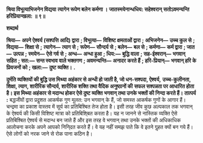 **श्रिया विभूत्याभिजनेन विद्यया** **त्यागेन रूपेण बलेन कर्मणा ।** **जातस्मयेनान्धधिय: सहेश्वरान्** **सतोऽवमन्यन्ति हरिप्रियान्खला: ॥ ९॥** 

**शब्दार्थ** 

**श्रिया—** **अपने ऐश्वर्य (सश्पत्ति आदि) द्वारा** **; विभूत्या—** **विशिष्ट क्षमताओं द्वारा** **; अभिजनेन—** **उच्च कुल से** **; विद्यया—** **शिक्षा से** **;** **त्यागेन—** **त्याग से** **; रूपेण—** **सौन्दर्य से** **; बलेन—** **बल से** **; कर्मणा—** **कर्म द्वारा** **; जात—** **उत्पन्न** **; स्मयेन—** **ऐसे गर्व से** **; अन्ध—** **अन्धा हुआ** **; धिय:—** **बुद्धि वाला** **; सह-ईश्वरान्—** **भगवान् सहित** **; सत:—** **सन्त स्वभाव वाले भक्तगण** **; अवमन्यन्ति—** **अनादर** **करते हैं** **; हरि-प्रियान्—** **भगवान् हरि के प्रियजनों को** **; खला:—** **दुष्ट व्यक्ति।** **.** 

**दुर्मति व्यक्तियों की बुद्धि उस मिथ्या अहंकार से अन्धी हो जाती है, जो धन-सश्पदा, ऐश्वर्य,** **उच्च-कुलीनता, शिक्षा, त्याग, शारीरिक सौन्दर्य, शारीरिक शक्ति तथा वैदिक अनुष्ठानों की** **सफल सश्पन्नता पर आधारित होता है। इस मिथ्या अहंकार से मदान्ध होकर ऐसे दुष्ट व्यक्ति** **भगवान् तथा उनके भक्तों की निन्दा करते हैं।** **तात्पर्य :** बद्धजीवों द्वारा प्रदॢशत आकर्षक गुण मूलत: उन भगवान् के हैं, जो समस्त आकर्षक गुणों के आगार हैं। चन्द्रमा का प्रकाश वास्तव में सूर्य का प्रतिबिश्बित तेज होता है। इसी तरह जीव कुछ अल्पकाल तक भगवान् के ऐश्वर्य की किसी विशिष्ट मात्रा को प्रतिबिशि्बत करता है। यह न जानने से नास्तिक व्यक्ति ऐसे प्रतिबिश्बित ऐश्वर्य से मदान्ध बन जाते हैं और इस तरह वे भगवान् तथा उनके भक्तों की अधिकाधिक आलोचना करके अपने आपको निनि्दत करते हैं। वे यह नहीं समझ पाते कि वे इतने गॢहत क्यों बन गये हैं। ऐसे लोगों को नरक जाने से रोक पाना कठिन है।  